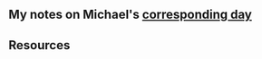 ## My notes on Michael's [corresponding day](https://www.90daysofdevops.com/2022/day16/)


## Resources

